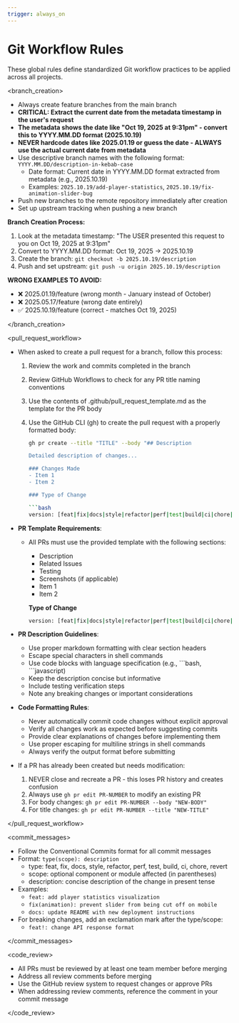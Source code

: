 ```yaml
---
trigger: always_on
---
```


# Git Workflow Rules

These global rules define standardized Git workflow practices to be applied across all projects.

<branch_creation>

- Always create feature branches from the main branch
- **CRITICAL: Extract the current date from the metadata timestamp in the user's request**
- **The metadata shows the date like "Oct 19, 2025 at 9:31pm" - convert this to YYYY.MM.DD format (2025.10.19)**
- **NEVER hardcode dates like 2025.01.19 or guess the date - ALWAYS use the actual current date from metadata**
- Use descriptive branch names with the following format: `YYYY.MM.DD/description-in-kebab-case`
  - Date format: Current date in YYYY.MM.DD format extracted from metadata (e.g., 2025.10.19)
  - Examples: `2025.10.19/add-player-statistics`, `2025.10.19/fix-animation-slider-bug`
- Push new branches to the remote repository immediately after creation
- Set up upstream tracking when pushing a new branch

**Branch Creation Process:**
1. Look at the metadata timestamp: "The USER presented this request to you on Oct 19, 2025 at 9:31pm"
2. Convert to YYYY.MM.DD format: Oct 19, 2025 → 2025.10.19
3. Create the branch: `git checkout -b 2025.10.19/description`
4. Push and set upstream: `git push -u origin 2025.10.19/description`

**WRONG EXAMPLES TO AVOID:**
- ❌ 2025.01.19/feature (wrong month - January instead of October)
- ❌ 2025.05.17/feature (wrong date entirely)
- ✅ 2025.10.19/feature (correct - matches Oct 19, 2025)

</branch_creation>

<pull_request_workflow>

- When asked to create a pull request for a branch, follow this process:
  1. Review the work and commits completed in the branch
  2. Review GitHub Workflows to check for any PR title naming conventions
  3. Use the contents of .github/pull_request_template.md as the template for the PR body
  4. Use the GitHub CLI (gh) to create the pull request with a properly formatted body:

     ```bash
     gh pr create --title "TITLE" --body "## Description
     
     Detailed description of changes...
     
     ### Changes Made
     - Item 1
     - Item 2
     
     ### Type of Change
     
     ```bash
     version: [feat|fix|docs|style|refactor|perf|test|build|ci|chore|revert]
     ```

- **PR Template Requirements**:
  - All PRs must use the provided template with the following sections:
    - Description
    - Related Issues
    - Testing
    - Screenshots (if applicable)
    - Item 1
    - Item 2

    **Type of Change**

    ```bash
    version: [feat|fix|docs|style|refactor|perf|test|build|ci|chore|revert]
    ```

- **PR Description Guidelines**:
  - Use proper markdown formatting with clear section headers
  - Escape special characters in shell commands
  - Use code blocks with language specification (e.g., \`\`\`bash, \`\`\`javascript)
  - Keep the description concise but informative
  - Include testing verification steps
  - Note any breaking changes or important considerations

- **Code Formatting Rules**:
  - Never automatically commit code changes without explicit approval
  - Verify all changes work as expected before suggesting commits
  - Provide clear explanations of changes before implementing them
  - Use proper escaping for multiline strings in shell commands
  - Always verify the output format before submitting

- If a PR has already been created but needs modification:
  1. NEVER close and recreate a PR - this loses PR history and creates confusion
  2. Always use `gh pr edit PR-NUMBER` to modify an existing PR
  3. For body changes: `gh pr edit PR-NUMBER --body "NEW-BODY"`
  4. For title changes: `gh pr edit PR-NUMBER --title "NEW-TITLE"`

</pull_request_workflow>

<commit_messages>

- Follow the Conventional Commits format for all commit messages
- Format: `type(scope): description`
  - type: feat, fix, docs, style, refactor, perf, test, build, ci, chore, revert
  - scope: optional component or module affected (in parentheses)
  - description: concise description of the change in present tense
- Examples:
  - `feat: add player statistics visualization`
  - `fix(animation): prevent slider from being cut off on mobile`
  - `docs: update README with new deployment instructions`
- For breaking changes, add an exclamation mark after the type/scope:
  - `feat!: change API response format`

</commit_messages>

<code_review>

- All PRs must be reviewed by at least one team member before merging
- Address all review comments before merging
- Use the GitHub review system to request changes or approve PRs
- When addressing review comments, reference the comment in your commit message

</code_review>